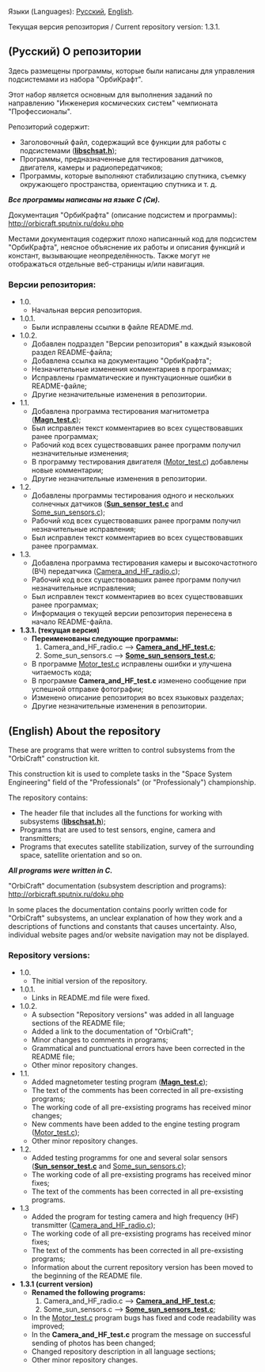 Языки (Languages): [Русский](#russian), [English](#english).

Текущая версия репозитория / Current repository version: 1.3.1.

## <a id="russian">(Русский) О репозитории</a>

Здесь размещены программы, которые были написаны для управления подсистемами из набора "ОрбиКрафт".

Этот набор является основным для выполнения заданий по направлению "Инженерия космических систем" чемпионата "Профессионалы".

Репозиторий содержит:

- Заголовочный файл, содержащий все функции для работы с подсистемами (**[libschsat.h](https://github.com/IvanKornienko31/OrbiCraft_programs/blob/main/libschsat.h)**);
- Программы, предназначенные для тестирования датчиков, двигателя, камеры и радиопередатчиков;
- Программы, которые выполняют стабилизацию спутника, съемку окружающего пространства, ориентацию спутника и т. д.

***Все программы написаны на языке C (Си).***

Документация "ОрбиКрафта" (описание подсистем и программы): <http://orbicraft.sputnix.ru/doku.php>

Местами документация содержит плохо написанный код для подсистем "ОрбиКрафта", неясное объяснение их работы и описания функций и констант, вызывающие неопределённость. Также могут не отображаться отдельные веб-страницы и/или навигация.

### Версии репозитория:

- 1.0.
    - Начальная версия репозитория.
- 1.0.1.
    - Были исправлены ссылки в файле README.md.
- 1.0.2.
    - Добавлен подраздел "Версии репозитория" в каждый языковой раздел README-файла;
    - Добавлена ссылка на документацию "ОрбиКрафта";
    - Незначительные изменения комментариев в программах;
    - Исправлены грамматические и пунктуационные ошибки в README-файле;
    - Другие незначительные изменения в репозитории.
- 1.1.
    - Добавлена программа тестирования магнитометра (**[Magn_test.c](https://github.com/IvanKornienko31/OrbiCraft_programs/blob/main/Sensor%20tests/Magn_test.c)**);
    - Был исправлен текст комментариев во всех существовавших ранее программах;
    - Рабочий код всех существовавших ранее программ получил незначительные изменения;
    - В программу тестирования двигателя ([Motor_test.c](https://github.com/IvanKornienko31/OrbiCraft_programs/blob/main/Sensor%20tests/Motor_test.c)) добавлены новые комментарии;
    - Другие незначительные изменения в репозитории.
- 1.2.
    - Добавлены программы тестирования одного и нескольких солнечных датчиков (**[Sun_sensor_test.c](https://github.com/IvanKornienko31/OrbiCraft_programs/blob/main/Sensor%20tests/Sun%20Sensor%20Tests/Sun_sensor_test.c)** and [Some_sun_sensors.c](#ru-fixed-in-1.3.1.));
    - Рабочий код всех существовавших ранее программ получил незначительные исправления;
    - Был исправлен текст комментариев во всех существовавших ранее программах.
- 1.3.
    - Добавлена программа тестирования камеры и высокочастотного (ВЧ) передатчика ([Camera_and_HF_radio.c](#ru-fixed-in-1.3.1.));
    - Рабочий код всех существовавших ранее программ получил незначительные исправления;
    - Был исправлен текст комментариев во всех существовавших ранее программах;
    - Информация о текущей версии репозитория перенесена в начало README-файла.
- **1.3.1. (текущая версия)**
    - **<a id = "ru-fixed-in-1.3.1.">Переименованы следующие программы:</a>**
        1. Camera_and_HF_radio.c  -->  **[Camera_and_HF_test.c](https://github.com/IvanKornienko31/OrbiCraft_programs/blob/main/Sensor%20tests/Camera_and_HF_test.c)**;
        2. Some_sun_sensors.c  -->  **[Some_sun_sensors_test.c](https://github.com/IvanKornienko31/OrbiCraft_programs/blob/main/Sensor%20tests/Sun%20Sensor%20Tests/Some_sun_sensors_test.c)**;
    - В программе [Motor_test.c](https://github.com/IvanKornienko31/OrbiCraft_programs/blob/main/Sensor%20tests/Motor_test.c) исправлены ошибки и улучшена читаемость кода;
    - В программе **Camera_and_HF_test.c** изменено сообщение при успешной отправке фотографии;
    - Изменено описание репозитория во всех языковых разделах;
    - Другие незначительные изменения в репозитории.

## <a id="english">(English) About the repository</a>

These are programs that were written to control subsystems from the "OrbiCraft" construction kit.

This construction kit is used to complete tasks in the "Space System Engineering" field of the "Professionals" (or "Professionaly") championship.

The repository contains:

- The header file that includes all the functions for working with subsystems (**[libschsat.h](https://github.com/IvanKornienko31/OrbiCraft_programs/blob/main/libschsat.h)**);
- Programs that are used to test sensors, engine, camera and transmitters;
- Programs that executes satellite stabilization, survey of the surrounding space, satellite orientation and so on.

***All programs were written in C.***

"OrbiCraft" documentation (subsystem description and programs): <http://orbicraft.sputnix.ru/doku.php>

In some places the documentation contains poorly written code for "OrbiCraft" subsystems, an unclear explanation of how they work and a descriptions of functions and constants that causes uncertainty. Also, individual website pages and/or website navigation may not be displayed.

### Repository versions:

- 1.0.
    - The initial version of the repository.
- 1.0.1.
    - Links in README.md file were fixed.
- 1.0.2.
    - A subsection "Repository versions" was added in all language sections of the README file;
    - Added a link to the documentation of "OrbiCraft";
    - Minor changes to comments in programs;
    - Grammatical and punctuational errors have been corrected in the README file;
    - Other minor repository changes.
- 1.1.
    - Added magnetometer testing program (**[Magn_test.c](https://github.com/IvanKornienko31/OrbiCraft_programs/blob/main/Sensor%20tests/Magn_test.c)**);
    - The text of the comments has been corrected in all pre-exsisting programs;
    - The working code of all pre-exsisting programs has received minor changes;
    - New comments have been added to the engine testing program ([Motor_test.c](https://github.com/IvanKornienko31/OrbiCraft_programs/blob/main/Sensor%20tests/Motor_test.c));
    - Other minor repository changes.
- 1.2.
    - Added testing programms for one and several solar sensors (**[Sun_sensor_test.c](https://github.com/IvanKornienko31/OrbiCraft_programs/blob/main/Sensor%20tests/Sun%20Sensor%20Tests/Sun_sensor_test.c)** and [Some_sun_sensors.c](#en-fixed-in-1.3.1.));
    - The working code of all pre-exsisting programs has received minor fixes;
    - The text of the comments has been corrected in all pre-exsisting programs.
- 1.3
    - Added the program for testing camera and high frequency (HF) transmitter ([Camera_and_HF_radio.c](#en-fixed-in-1.3.1.));
    - The working code of all pre-exsisting programs has received minor fixes;
    - The text of the comments has been corrected in all pre-exsisting programs;
    - Information about the current repository version has been moved to the beginning of the README file.
- **1.3.1 (current version)**
    - **<a id = "en-fixed-in-1.3.1.">Renamed the following programs:</a>**
        1. Camera_and_HF_radio.c  -->  **[Camera_and_HF_test.c](https://github.com/IvanKornienko31/OrbiCraft_programs/blob/main/Sensor%20tests/Camera_and_HF_test.c)**;
        2. Some_sun_sensors.c  -->  **[Some_sun_sensors_test.c](https://github.com/IvanKornienko31/OrbiCraft_programs/blob/main/Sensor%20tests/Sun%20Sensor%20Tests/Some_sun_sensors_test.c)**;
    - In the [Motor_test.c](https://github.com/IvanKornienko31/OrbiCraft_programs/blob/main/Sensor%20tests/Motor_test.c) program bugs has fixed and code readability was improved;
    - In the **Camera_and_HF_test.c** program the message on successful sending of photos has been changed;
    - Changed repository description in all language sections;
    - Other minor repository changes.